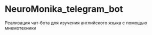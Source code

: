 # NeuroMonika_telegram_bot
Реализация чат-бота для изучения английского языка с помощью мнемотехники
